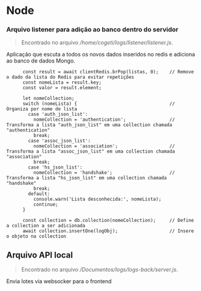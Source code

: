 # Node

### Arquivo listener para adição ao banco dentro do servidor
> Encontrado no arquivo */home/cogeti/logs/listener/listener.js*.

Aplicação que escuta a todos os novos dados inseridos no redis e adiciona ao banco de dados Mongo.

```
      const result = await clientRedis.brPop(listas, 0);    // Remove o dado da lista do Redis para evitar repetições
      const nomeLista = result.key;
      const valor = result.element;

      let nomeCollection;
      switch (nomeLista) {                                  // Organiza por nome de lista
        case 'auth_json_list':
          nomeCollection = 'authentication';                // Transforma a lista "auth_json_list" em uma collection chamada "authentication"
          break;
        case 'assoc_json_list':
          nomeCollection = 'association';                   // Transforma a lista "assoc_json_list" em uma collection chamada "association"
          break;
        case 'hs_json_list':
          nomeCollection = 'handshake';                     // Transforma a lista "hs_json_list" em uma collection chamada "handshake"
          break;
        default:
          console.warn('Lista desconhecida:', nomeLista);
          continue;
      }

      const collection = db.collection(nomeCollection);     // Define a collection a ser adicionada 
      await collection.insertOne(logObj);                   // Insere o objeto na collection

```

## Arquivo API local
> Encontrado no arquivo */Documentos/logs/logs-back/server.js*.

Envia lotes via websocker para o frontend